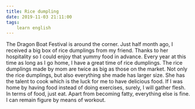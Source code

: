 ```yaml
---
title: Rice dumpling
date: 2019-11-03 21:11:00
tags:
    learn english
---
```

The Dragon Boat Festival is around the corner. Just half month ago, I received a big box of rice dumplings from my friend. Thanks to her hospitality so I could enjoy that yummy food in advance. Every year at this time as long as I go home, I have a great time of rice dumplings. The rice dumplings made by mom are twice as big as those on the market. Not only the rice dumplings, but also everything she made has larger size. She has the talent to cook which is the luck for me to have delicious food. If I was home by having food instead of doing exercises, surely, I will gather flesh. In terms of food, just eat. Apart from becoming fatty, everything else is fine. I can remain figure by means of workout. 
